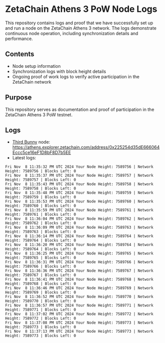 # ZetaChain Athens 3 PoW Node Logs
This repository contains logs and proof that we have successfully set up and run a node on the ZetaChain Athens 3 network. The logs demonstrate continuous node operation, including synchronization details and performance.

## Contents
- Node setup information
- Synchronization logs with block height details
- Ongoing proof of work logs to verify active participation in the ZetaChain network

## Purpose
This repository serves as documentation and proof of participation in the ZetaChain Athens 3 PoW testnet.

## Logs

- [Third Bunny](https://thirdbunny.xyz/) node: https://athens.explorer.zetachain.com/address/0x225254d35dE666064Eccc5ce16eF1D8bF8D7b5EE
- Latest logs:
```
Fri Nov  8 11:35:32 PM UTC 2024 Your Node Height: 7589756 | Network Height: 7589756 | Blocks Left: 0
Fri Nov  8 11:35:37 PM UTC 2024 Your Node Height: 7589757 | Network Height: 7589757 | Blocks Left: 0
Fri Nov  8 11:35:43 PM UTC 2024 Your Node Height: 7589758 | Network Height: 7589758 | Blocks Left: 0
Fri Nov  8 11:35:48 PM UTC 2024 Your Node Height: 7589759 | Network Height: 7589759 | Blocks Left: 0
Fri Nov  8 11:35:53 PM UTC 2024 Your Node Height: 7589760 | Network Height: 7589760 | Blocks Left: 0
Fri Nov  8 11:35:59 PM UTC 2024 Your Node Height: 7589761 | Network Height: 7589761 | Blocks Left: 0
Fri Nov  8 11:36:04 PM UTC 2024 Your Node Height: 7589762 | Network Height: 7589762 | Blocks Left: 0
Fri Nov  8 11:36:09 PM UTC 2024 Your Node Height: 7589763 | Network Height: 7589763 | Blocks Left: 0
Fri Nov  8 11:36:14 PM UTC 2024 Your Node Height: 7589764 | Network Height: 7589764 | Blocks Left: 0
Fri Nov  8 11:36:20 PM UTC 2024 Your Node Height: 7589764 | Network Height: 7589764 | Blocks Left: 0
Fri Nov  8 11:36:25 PM UTC 2024 Your Node Height: 7589765 | Network Height: 7589765 | Blocks Left: 0
Fri Nov  8 11:36:31 PM UTC 2024 Your Node Height: 7589766 | Network Height: 7589766 | Blocks Left: 0
Fri Nov  8 11:36:36 PM UTC 2024 Your Node Height: 7589767 | Network Height: 7589767 | Blocks Left: 0
Fri Nov  8 11:36:41 PM UTC 2024 Your Node Height: 7589768 | Network Height: 7589768 | Blocks Left: 0
Fri Nov  8 11:36:46 PM UTC 2024 Your Node Height: 7589769 | Network Height: 7589769 | Blocks Left: 0
Fri Nov  8 11:36:52 PM UTC 2024 Your Node Height: 7589770 | Network Height: 7589770 | Blocks Left: 0
Fri Nov  8 11:36:57 PM UTC 2024 Your Node Height: 7589771 | Network Height: 7589771 | Blocks Left: 0
Fri Nov  8 11:37:02 PM UTC 2024 Your Node Height: 7589772 | Network Height: 7589772 | Blocks Left: 0
Fri Nov  8 11:37:08 PM UTC 2024 Your Node Height: 7589773 | Network Height: 7589773 | Blocks Left: 0
Fri Nov  8 11:37:13 PM UTC 2024 Your Node Height: 7589773 | Network Height: 7589773 | Blocks Left: 0
```
